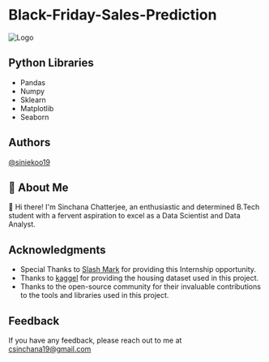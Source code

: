 # Black-Friday-Sales-Prediction
![Logo](https://github.com/siniekoo19/Black-Friday-Sales-Prediction/assets/144519238/2742c8b6-b6b4-4263-a1a6-1b7606df867a)

## Python Libraries
- Pandas
- Numpy
- Sklearn
- Matplotlib
- Seaborn

## Authors
[@siniekoo19](https://github.com/siniekoo19)

## 🚀 About Me
👋 Hi there! I'm Sinchana Chatterjee, an enthusiastic and determined B.Tech student with a fervent aspiration to excel as a Data Scientist and Data Analyst.

## Acknowledgments

- Special Thanks to [Slash Mark](https://slashmark.cloud/) for providing this Internship opportunity.
- Thanks to [kaggel](https://www.kaggle.com/datasets/sdolezel/black-friday/data) for providing the housing dataset used in this project.
- Thanks to the open-source community for their invaluable contributions to the tools and libraries used in this project.

## Feedback

If you have any feedback, please reach out to me at csinchana19@gmail.com
